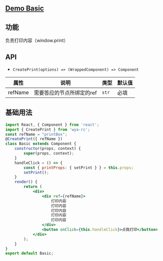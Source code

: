## [Demo Basic](https://wya-team.github.io/wya-rc/dist/web/create-print/Basic.html)
## 功能
负责打印内容（window.print）

## API

- `CreatePrint(options) => (WrappedComponent) => Component`

属性 | 说明 | 类型 | 默认值
---|---|---|---
refName | 需要答应的节点所绑定的ref | `str` | 必填

## 基础用法

```jsx
import React, { Component } from 'react';
import { CreatePrint } from 'wya-rc';
const refName = "printBox";
@CreatePrint({ refName })
class Basic extends Component {
	constructor(props, context) {
		super(props, context);
	}
	handleClick = () => { 
		const { printProps: { setPrint } } = this.props;
		setPrint();
	}
	render() {
		return (
			<div>
				<div ref={refName}>
					打印内容
					打印内容
					打印内容
					打印内容
					打印内容
				</div>
				<button onClick={this.handleClick}>点我打印</button>
			</div>
		);
	}
}
export default Basic;
```